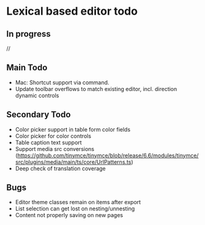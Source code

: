 # Lexical based editor todo

## In progress

//

## Main Todo

- Mac: Shortcut support via command.
- Update toolbar overflows to match existing editor, incl. direction dynamic controls

## Secondary Todo

- Color picker support in table form color fields
- Color picker for color controls
- Table caption text support
- Support media src conversions (https://github.com/tinymce/tinymce/blob/release/6.6/modules/tinymce/src/plugins/media/main/ts/core/UrlPatterns.ts)
- Deep check of translation coverage

## Bugs

- Editor theme classes remain on items after export
- List selection can get lost on nesting/unnesting
- Content not properly saving on new pages